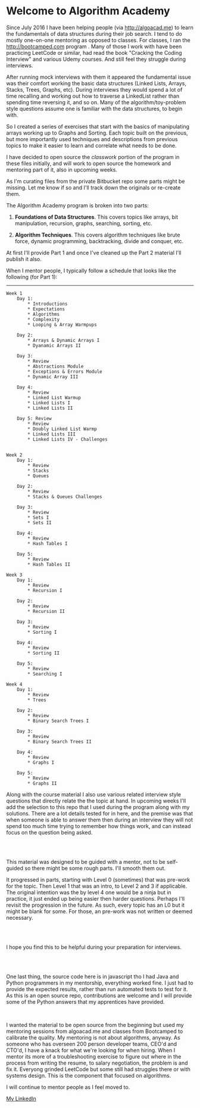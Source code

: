 # Welcome to Algorithm Academy

Since July 2016 I have been helping people (via http://algoacad.me) to learn the fundamentals of 
data structures during their job search.  I tend to do mostly one-on-one mentoring as
opposed to classes.  For classes, I ran the http://bootcamped.com program . Many of those I work with have
been practicing LeetCode or similar, had read the book "Cracking the Coding
Interview" and various Udemy courses.  And still feel they struggle during interviews.

After running mock interviews with them it appeared the fundamental issue
was their comfort working the basic data structures (Linked Lists, Arrays, Stacks,
Trees, Graphs, etc).  During interviews they would spend a lot of time recalling
and working out how to traverse a LinkedList rather than spending time reversing
it, and so on.  Many of the algorithm/toy-problem style questions assume one is
familiar with the data structures, to begin with.

So I created a series of exercises that start with the basics of manipulating arrays
working up to Graphs and Sorting.  Each topic built on the previous, but more importantly
used techniques and descriptions from previous topics to make it easier to learn and
correlate what needs to be done.

I have decided to open source the _classwork_ portion of the program in these files
initially, and will work to open source the homework and mentoring part of it,
also in upcoming weeks.

As I'm curating files from the private Bitbucket repo some parts might be missing.  Let
me know if so and I'll track down the originals or re-create them.

The Algorithm Academy program is broken into two parts:

1) **Foundations of Data Structures**.  This covers topics like arrays, bit manipulation,
 recursion, graphs, searching, sorting, etc.
   
2) **Algorithm Techniques**.  This covers algorithm techniques like brute force,
 dynamic programming, backtracking, divide and conquer, etc.
   

At first I'll provide Part 1 and once I've cleaned up the Part 2 material I'll publish
it also.

When I mentor people, I typically follow a schedule that looks like the following (for Part 1):

---
```
Week 1
    Day 1:
        * Introductions
        * Expectations
        * Algorithms
        * Complexity
        * Looping & Array Warmpups

    Day 2:
        * Arrays & Dynamic Arrays I
        * Dyanamic Arrays II

    Day 3:
        * Review
        * Abstractions Module
        * Exceptions & Errors Module
        * Dynamic Array III

    Day 4:
        * Review
        * Linked List Warmup
        * Linked Lists I
        * Linked Lists II

    Day 5: Review
        * Review
        * Doubly Linked List Warmp
        * Linked Lists III
        * Linked Lists IV - Challenges


Week 2
    Day 1:
        * Review
        * Stacks
        * Queues

    Day 2:
        * Review
        * Stacks & Queues Challenges

    Day 3:
        * Review
        * Sets I
        * Sets II

    Day 4:
        * Review
        * Hash Tables I

    Day 5:
        * Review
        * Hash Tables II

Week 3
    Day 1:
        * Review
        * Recursion I

    Day 2:
        * Review
        * Recursion II

    Day 3:
        * Review
        * Sorting I

    Day 4:
        * Review
        * Sorting II

    Day 5:
        * Review
        * Searching I

Week 4
    Day 1:
        * Review
        * Trees

    Day 2:
        * Review
        * Binary Search Trees I

    Day 3:
        * Review
        * Binary Search Trees II

    Day 4:
        * Review
        * Graphs I

    Day 5:
        * Review
        * Graphs II
```

Along with the course material I also use various related interview style questions
that directly relate the the topic at hand.  In upcoming weeks I'll add the selection
to this repo that I used during the program along with my solutions.  There are a lot
details tested for in here, and the premise was that when someone is able to answer 
them then during an interview they will not spend too much time trying to remember 
how things work, and can instead focus on the question being asked.

<br />
<br />

This material was designed to be guided with a mentor, not to be self-guided so
there might be some rough parts.  I'll smooth them out.

It progressed in parts, starting with Level 0 (sometimes) that was pre-work for
the topic.  Then Level 1 that was an intro, to Level 2 and 3 if applicable.  The 
original intention was the by level 4 one would be a ninja but in practice, it just
ended up being easier then harder questions.  Perhaps I'll revisit the progression
in the future.  As such, every topic has an L0 but it might be blank for some.  For
those, an pre-work was not written or deemed necessary.

<br />
<br />

I hope you find this to be helpful during your preparation for interviews.

<br />
<br />

One last thing, the source code here is in javascript tho I had Java and Python programmers
in my mentorship, everything worked fine.  I just had to provide the expected results, rather
than run automated tests to test for it.  As this is an open source repo, contributions
are welcome and I will provide some of the Python answers that my apprentices have provided.

<br />

I wanted the material to be open source from the beginning but used my mentoring sessions from
algoacad.me and classes from Bootcamped to calibrate the quality.  My mentoring is not about 
algorithms, anyway.  As someone who has overseen 200 person developer teams, CEO'd and CTO'd, 
I have a knack for what we're looking for when hiring.  When I mentor its more of a troubleshooting
exercise to figure out where in the process from writing the resume, to salary negotiation, the
problem is and fix it.  Everyong grinded LeetCode but some still had struggles there or with
systems design.  This is the component that focused on algorithms.

I will continue to mentor people as I feel moved to.

[My LinkedIn](https://linkedin.com/in/bullockshawn)